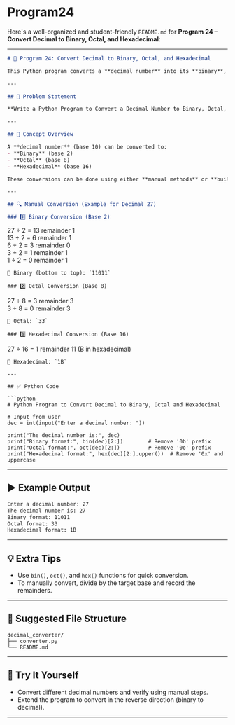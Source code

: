 # Program24
Here's a well-organized and student-friendly `README.md` for **Program 24 – Convert Decimal to Binary, Octal, and Hexadecimal**:

---

```markdown
# 🔢 Program 24: Convert Decimal to Binary, Octal, and Hexadecimal

This Python program converts a **decimal number** into its **binary**, **octal**, and **hexadecimal** representations.

---

## 📌 Problem Statement

**Write a Python Program to Convert a Decimal Number to Binary, Octal, and Hexadecimal.**

---

## 🧠 Concept Overview

A **decimal number** (base 10) can be converted to:
- **Binary** (base 2)
- **Octal** (base 8)
- **Hexadecimal** (base 16)

These conversions can be done using either **manual methods** or **built-in Python functions**.

---

## 🔍 Manual Conversion (Example for Decimal 27)

### 1️⃣ Binary Conversion (Base 2)
```

27 ÷ 2 = 13 remainder 1  
13 ÷ 2 = 6  remainder 1  
6 ÷ 2  = 3  remainder 0  
3 ÷ 2  = 1  remainder 1  
1 ÷ 2  = 0  remainder 1  

```
📌 Binary (bottom to top): `11011`

### 2️⃣ Octal Conversion (Base 8)
```

27 ÷ 8 = 3 remainder 3  
3 ÷ 8  = 0 remainder 3  

```
📌 Octal: `33`

### 3️⃣ Hexadecimal Conversion (Base 16)
```

27 ÷ 16 = 1 remainder 11 (B in hexadecimal)  

```
📌 Hexadecimal: `1B`

---

## ✅ Python Code

```python
# Python Program to Convert Decimal to Binary, Octal and Hexadecimal

# Input from user
dec = int(input("Enter a decimal number: "))

print("The decimal number is:", dec)
print("Binary format:", bin(dec)[2:])        # Remove '0b' prefix
print("Octal format:", oct(dec)[2:])         # Remove '0o' prefix
print("Hexadecimal format:", hex(dec)[2:].upper())  # Remove '0x' and uppercase
```

---

## ▶️ Example Output

```bash
Enter a decimal number: 27
The decimal number is: 27
Binary format: 11011
Octal format: 33
Hexadecimal format: 1B
```

---

## 💡 Extra Tips

- Use `bin()`, `oct()`, and `hex()` functions for quick conversion.
- To manually convert, divide by the target base and record the remainders.

---

## 📁 Suggested File Structure

```
decimal_converter/
├── converter.py
└── README.md
```

---

## 🧪 Try It Yourself

- Convert different decimal numbers and verify using manual steps.
- Extend the program to convert in the reverse direction (binary to decimal).

---

